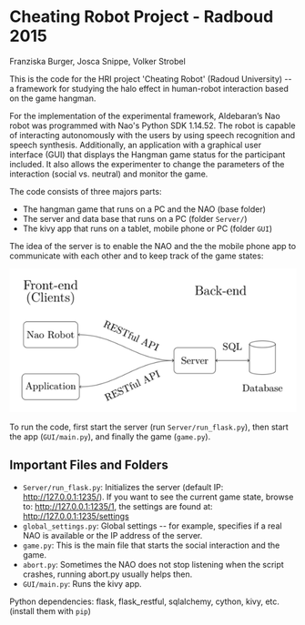 # Cheating Robot Project - Radboud 2015

Franziska Burger, Josca Snippe, Volker Strobel

This is the code for the HRI project 'Cheating Robot' (Radoud
University) -- a framework for studying the halo effect in human-robot
interaction based on the game hangman.

For the implementation of the experimental framework, Aldebaran’s Nao
robot was programmed with Nao's Python SDK 1.14.52. The robot is
capable of interacting autonomously with the users by using speech
recognition and speech synthesis. Additionally, an application with a
graphical user interface (GUI) that displays the Hangman game status
for the participant included. It also allows the experimenter to
change the parameters of the interaction (social vs. neutral) and
monitor the game.

The code consists of three majors parts:

- The hangman game that runs on a PC and the NAO (base folder) 
- The server and data base that runs on a PC (folder `Server/`)
- The kivy app that runs on a tablet, mobile phone or PC (folder `GUI`)

The idea of the server is to enable the NAO and the the mobile phone
app to communicate with each other and to keep track of the game
states:

![Architecture](https://raw.githubusercontent.com/Pold87/cheating-robot/master/architecture.png "Architecture")

To run the code, first start the server (run `Server/run_flask.py`),
then start the app (`GUI/main.py`), and finally the game (`game.py`).

## Important Files and Folders

- `Server/run_flask.py`: Initializes the server (default IP: http://127.0.0.1:1235/). If you want to see the current game state, browse to: http://127.0.0.1:1235/1, the settings are found at: http://127.0.0.1:1235/settings
- `global_settings.py`: Global settings -- for example, specifies if a real NAO is available or the IP address of the server.
- `game.py`: This is the main file that starts the social interaction and the game.
- `abort.py`: Sometimes the NAO does not stop listening when the script crashes, running abort.py usually helps then.
- `GUI/main.py`: Runs the kivy app.

Python dependencies:
flask, flask_restful, sqlalchemy, cython, kivy, etc. (install them with `pip`)
